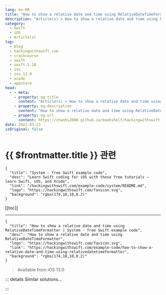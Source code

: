```yaml
---
lang: ko-KR
title: "How to show a relative date and time using RelativeDateTimeFormatter"
description: "Article(s) > How to show a relative date and time using RelativeDateTimeFormatter"
category:
  - Swift
  - iOS
  - Article(s)
tag: 
  - blog
  - hackingwithswift.com
  - crashcourse
  - swift
  - swift-5.10
  - ios
  - ios-13.0
  - xcode
  - appstore
head:
  - - meta:
    - property: og:title
      content: "Article(s) > How to show a relative date and time using RelativeDateTimeFormatter"
    - property: og:description
      content: "How to show a relative date and time using RelativeDateTimeFormatter"
    - property: og:url
      content: https://chanhi2000.github.io/bookshelf/hackingwithswift.com/example-code/how-to-show-a-relative-date-and-time-using-relativedatetimeformatter.html
date: 2022-03-23
isOriginal: false
---
```


# {{ $frontmatter.title }} 관련

```component VPCard
{
  "title": "System - free Swift example code",
  "desc": "Learn Swift coding for iOS with these free tutorials – learn Swift, iOS, and Xcode",
  "link": "/hackingwithswift.com/example-code/system/README.md",
  "logo": "https://hackingwithswift.com/favicon.svg",
  "background": "rgba(174,10,10,0.2)"
}
```

[[toc]]

---

```component VPCard
{
  "title": "How to show a relative date and time using RelativeDateTimeFormatter | System - free Swift example code",
  "desc": "How to show a relative date and time using RelativeDateTimeFormatter",
  "logo": "https://hackingwithswift.com/favicon.svg",
  "link": "https://hackingwithswift.com/example-code/how-to-show-a-relative-date-and-time-using-relativedatetimeformatter",
  "background": "rgba(174,10,10,0.2)"
}
```

> Available from iOS 13.0

<!-- TODO: 작성 -->

<!-- 
If you want to format dates and times in the form “5 hours ago” or “3 months ago”, Apple gives us a dedicated formatter called `RelativeDateTimeFormatter`. This is localized for many languages, so you’ll automatically get back strings that work in French, German, Chinese, and more, all depending on the user’s locale.

Here’s an example to get you started:

```swift
// the date you want to format
let exampleDate = Date.now.addingTimeInterval(-15000)

// ask for the full relative date
let formatter = RelativeDateTimeFormatter()
formatter.unitsStyle = .full

// get exampleDate relative to the current date
let relativeDate = formatter.localizedString(for: exampleDate, relativeTo: Date.now)

// print it out
print("Relative date is: \(relativeDate)")
```

That will print “Relative date is: 4 hours ago”.

“Full” has a precise meaning here: we’ll get back things like “2 months ago”, and if you prefer you can try spell out mode to get “two months ago” or even short mode to get “2 mo. ago”.

Having that second `relativeTo` parameter available allows us to calculate relative values between two arbitrary dates, rather than one date and the current date:

```swift
let relativeDate2 = formatter.localizedString(for: someDate, relativeTo: someOtherDate)
```

**Tip:** Although relative time formatters are great for things in recent history – the last few months, perhaps – they are less useful for larger time gaps. So, you might want to try checking whether your date is over six months ago, and if so use a custom formatter instead to give the specific date.

-->

::: details Similar solutions…

<!--
/quick-start/swiftui/swiftui-tips-and-tricks">SwiftUI tips and tricks 
/quick-start/swiftui/all-swiftui-property-wrappers-explained-and-compared">All SwiftUI property wrappers explained and compared 
/example-code/language/how-to-check-whether-a-date-is-inside-a-date-range">How to check whether a date is inside a date range 
/example-code/uikit/how-to-create-live-playgrounds-in-xcode">How to create live playgrounds in Xcode 
/quick-start/swiftui/how-to-provide-relative-sizes-using-geometryreader">How to provide relative sizes using GeometryReader</a>
-->

:::

